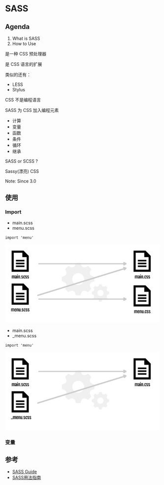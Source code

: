 # SASS



## Agenda
1. What is SASS
1. How to Use



是一种 CSS 预处理器

是 CSS 语言的扩展


类似的还有：
* LESS
* Stylus


CSS 不是编程语言

SASS 为 CSS 加入编程元素
* 计算
* 变量
* 函数
* 条件
* 循环
* 继承


SASS or SCSS ?

Sassy(漂亮) CSS

Note: Since 3.0



## 使用


### Import


* main.scss
* menu.scss

```scss
import 'menu'
```
![](importando-sass-sin-partials.jpg)


* main.scss
* \_menu.scss

```scss
import 'menu'
```
![](importando-sass-con-partials.jpg.jpg)


### 变量



## 参考
* [SASS Guide](http://sass-lang.com/guide)
* [SASS用法指南](http://www.ruanyifeng.com/blog/2012/06/sass.html)
